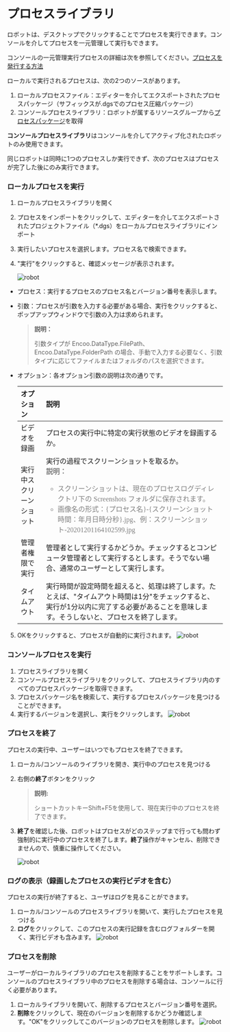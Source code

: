 # プロセスライブラリ

ロボットは、デスクトップでクリックすることでプロセスを実行できます。コンソールを介してプロセスを一元管理して実行もできます。

コンソールの一元管理実行プロセスの詳細は次を参照してください。[プロセスを発行する方法](../Console/process/runProcess.md?_v=v2020.4)

ローカルで実行されるプロセスは、次の2つのソースがあります。

1. ローカルプロセスファイル：エディターを介してエクスポートされたプロセスパッケージ（サフィックスが.dgsでのプロセス圧縮パッケージ）
2. コンソールプロセスライブラリ：ロボットが属するリソースグループから[プロセスパッケージ](..\Console\packages\aboutPackages.md?_v=v2020.4)を取得

**コンソールプロセスライブラリ**はコンソールを介してアクティブ化されたロボットのみ使用できます。

同じロボットは同時に1つのプロセスしか実行できず、次のプロセスはプロセスが完了した後にのみ実行できます。


### ローカルプロセスを実行
1. ローカルプロセスライブラリを開く
2. プロセスをインポートをクリックして、エディターを介してエクスポートされたプロジェクトファイル（*.dgs）をローカルプロセスライブラリにインポート
3. 実行したいプロセスを選択します。プロセス名で検索できます。
4. "実行"をクリックすると、確認メッセージが表示されます。

    ![robot](https://docimages.blob.core.chinacloudapi.cn/images/Robot/flowofexecution20201201.png)
    
 - プロセス：実行するプロセスのプロセス名とバージョン番号を表示します。
 - 引数：プロセスが引数を入力する必要がある場合、実行をクリックすると、ポップアップウィンドウで引数の入力は求められます。
    > **説明：**
    >
    > 引数タイプが Encoo.DataType.FilePath、Encoo.DataType.FolderPath の場合、手動で入力する必要なく、引数タイプに応じてファイルまたはフォルダのパスを選択できます。
 - オプション：各オプション引数の説明は次の通りです。


    | オプション | 説明 |
    | :---- | :---- |
    | ビデオを録画 | プロセスの実行中に特定の実行状態のビデオを録画するか。 |
    | 実行中スクリーンショット | 実行の過程でスクリーンショットを取るか。<br><font color="grey" size="3" face="楷体"> **説明：**<br>  <ul><li>スクリーンショットは、現在のプロセスログディレクトリ下の Screenshots フォルダに保存されます。</li><li>画像名の形式：{プロセス名}-{スクリーンショット時間：年月日時分秒}.jpg、例：スクリーンショット-20201201164102599.jpg </li> </ul> </font>  |
    | 管理者権限で実行 | 管理者として実行するかどうか。チェックするとコンピュータ管理者として実行するとします。そうでない場合、通常のユーザーとして実行します。 |
    | タイムアウト | 実行時間が設定時間を超えると、処理は終了します。たとえば、"タイムアウト時間は1分"をチェックすると、実行が1分以内に完了する必要があることを意味します。そうしないと、プロセスを終了します。 |


5. OKをクリックすると、プロセスが自動的に実行されます。
![robot](https://docimages.blob.core.chinacloudapi.cn/images/Robot/Robot-Process-0.png)


### コンソールプロセスを実行
1. プロセスライブラリを開く
2. コンソールプロセスライブラリをクリックして、プロセスライブラリ内のすべてのプロセスパッケージを取得できます。
3. プロセスパッケージ名を検索して、実行するプロセスパッケージを見つけることができます。
4. 実行するバージョンを選択し、実行をクリックします。
    ![robot](https://docimages.blob.core.chinacloudapi.cn/images/Robot/Robot-Process-Console-0.png)


### プロセスを終了

プロセスの実行中、ユーザーはいつでもプロセスを終了できます。

1. ローカル/コンソールのライブラリを開き、実行中のプロセスを見つける
2. 右側の**終了**ボタンをクリック
   >**説明:**
   >
   >ショートカットキーShift+F5を使用して、現在実行中のプロセスを終了できます。

3. **終了**を確認した後、ロボットはプロセスがどのステップまで行っても問わず強制的に実行中のプロセスを終了します。**終了**操作がキャンセル、削除できませんので、慎重に操作してください。

    ![robot](https://docimages.blob.core.chinacloudapi.cn/images/Robot/Robot-Process-Kill-0.png)


### ログの表示（録画したプロセスの実行ビデオを含む）

プロセスの実行が終了すると、ユーザはログを見ることができます。
1. ローカル/コンソールのプロセスライブラリを開いて、実行したプロセスを見つける
2. **ログ**をクリックして、このプロセスの実行記録を含むログフォルダーを開く、実行ビデオも含みます。
    ![robot](https://docimages.blob.core.chinacloudapi.cn/images/Robot/Robot-Process-Log-0.png)

### プロセスを削除
ユーザーがローカルライブラリのプロセスを削除することをサポートします。コンソールのプロセスライブラリ中のプロセスを削除する場合は、コンソールに行く必要があります。
1. ローカルライブラリを開いて、削除するプロセスとバージョン番号を選択。
2. **削除**をクリックして、現在のバージョンを削除するかどうか確認します。"OK"をクリックしてこのバージョンのプロセスを削除します。
![robot](https://docimages.blob.core.chinacloudapi.cn/images/Robot/robot-deleteflow-1.png)
